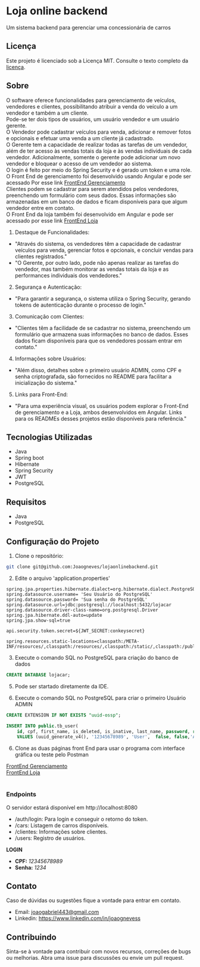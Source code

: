 ﻿# Loja online backend

Um sistema backend para gerenciar uma concessionária de carros

## Licença

Este projeto é licenciado sob a Licença MIT. Consulte o texto completo da [licença](https://github.com/Joaogneves/lojaonlinebackend/blob/main/LICENSE.MD).


## Sobre

O software oferece funcionalidades para gerenciamento de veículos, vendedores e clientes, possibilitando atribuir a venda do veículo a um vendedor e também a um cliente. </br>
Pode-se ter dois tipos de usuários, um usuário vendedor e um usuário gerente.</br>
O Vendedor pode cadastrar veículos para venda, adicionar e remover fotos e opcionais e efetuar uma venda a um cliente já cadastrado.</br>
O Gerente tem a capacidade de realizar todas as tarefas de um vendedor, além de ter acesso às vendas totais da loja e às vendas individuais de cada vendedor. Adicionalmente, somente o gerente pode adicionar um novo vendedor e bloquear o acesso de um vendedor ao sistema.</br>
O login é feito por meio do Spring Security e é gerado um token e uma role.</br>
O Front End de gerenciamento foi desenvolvido usando Angular e pode ser acessado Por esse link [FrontEnd Gerenciamento](https://github.com/Joaogneves/lojaonline-vendedor/blob/main/README.md)</br>
Clientes podem se cadastrar para serem atendidos pelos vendedores, preenchendo um formulário com seus dados. Essas informações são armazenadas em um banco de dados e ficam disponíveis para que algum vendedor entre em contato.</br>
O Front End da loja também foi desenvolvido em Angular e pode ser acessado por esse link [FrontEnd Loja](https://github.com/Joaogneves/lojaonlinefrontend/blob/main/README.md)</br>

1. Destaque de Funcionalidades:

- "Através do sistema, os vendedores têm a capacidade de cadastrar veículos para venda, gerenciar fotos e opcionais, e concluir vendas para clientes registrados."
- "O Gerente, por outro lado, pode não apenas realizar as tarefas do vendedor, mas também monitorar as vendas totais da loja e as performances individuais dos vendedores."
2. Segurança e Autenticação:

- "Para garantir a segurança, o sistema utiliza o Spring Security, gerando tokens de autenticação durante o processo de login."
3. Comunicação com Clientes:

- "Clientes têm a facilidade de se cadastrar no sistema, preenchendo um formulário que armazena suas informações no banco de dados. Esses dados ficam disponíveis para que os vendedores possam entrar em contato."
4. Informações sobre Usuários:

- "Além disso, detalhes sobre o primeiro usuário ADMIN, como CPF e senha criptografada, são fornecidos no README para facilitar a inicialização do sistema."
5. Links para Front-End:

- "Para uma experiência visual, os usuários podem explorar o Front-End de gerenciamento e a Loja, ambos desenvolvidos em Angular. Links para os READMEs desses projetos estão disponíveis para referência."

## Tecnologias Utilizadas

- Java
- Spring boot
- Hibernate
- Spring Security
- JWT
- PostgreSQL

## Requisitos

- Java
- PostgreSQL

## Configuração do Projeto

1. Clone o repositório:

```bash
git clone git@github.com:Joaogneves/lojaonlinebackend.git
 ```

2. Edite o arquivo 'application.properties'

```properties
spring.jpa.properties.hibernate.dialect=org.hibernate.dialect.PostgreSQLDialect
spring.datasource.username= 'Seu Usuário do PostgreSQL'
spring.datasource.password= 'Sua senha do PostgreSQL'
spring.datasource.url=jdbc:postgresql://localhost:5432/lojacar
spring.datasource.driver-class-name=org.postgresql.Driver
spring.jpa.hibernate.ddl-auto=update
spring.jpa.show-sql=true

api.security.token.secret=${JWT_SECRET:conkeysecret}

spring.resources.static-locations=classpath:/META-INF/resources/,classpath:/resources/,classpath:/static/,classpath:/public/,file:src/downloads/
```
3. Execute o comando SQL no PostgreSQL para criação do banco de dados
   
```SQL
CREATE DATABASE lojacar;
```
5. Pode ser startado diretamente da IDE.

6. Execute o comando SQL no PostgreSQL para criar o primeiro Usuário ADMIN

```SQL
CREATE EXTENSION IF NOT EXISTS "uuid-ossp";

INSERT INTO public.tb_user(
	id, cpf, first_name, is_deleted, is_inative, last_name, password, role)
	VALUES (uuid_generate_v4(), '12345678989', 'User',  false, false,'Admin', '$2a$10$Jfhp2wBrYXrQZnpjmzOG6u4mZplsu3XI2xv0d/1lWdAUd2By9XYZq' , 'ADMIN');
```

6. Clone as duas páginas front End para usar o programa com interface gráfica ou teste pelo Postman

[FrontEnd Gerenciamento](https://github.com/Joaogneves/lojaonline-vendedor/blob/main/README.md)</br>
[FrontEnd Loja](https://github.com/Joaogneves/lojaonlinefrontend/blob/main/README.md)</br>
</br>

### Endpoints

O servidor estará disponível em http://localhost:8080
- /auth/login: Para login e conseguir o retorno do token.
- /cars: Listagem de carros disponíveis.
- /clientes: Informações sobre clientes.
- /users: Registro de usuários.

**LOGIN**
 * **CPF:** *12345678989*
 * **Senha:** *1234*

## Contato

Caso de dúvidas ou sugestões fique a vontade para entrar em contato.
- Email: joaogabriel443@gmail.com
- Linkedin: https://www.linkedin.com/in/joaognevess

## Contribuindo
Sinta-se à vontade para contribuir com novos recursos, correções de bugs ou melhorias. Abra uma issue para discussões ou envie um pull request.
